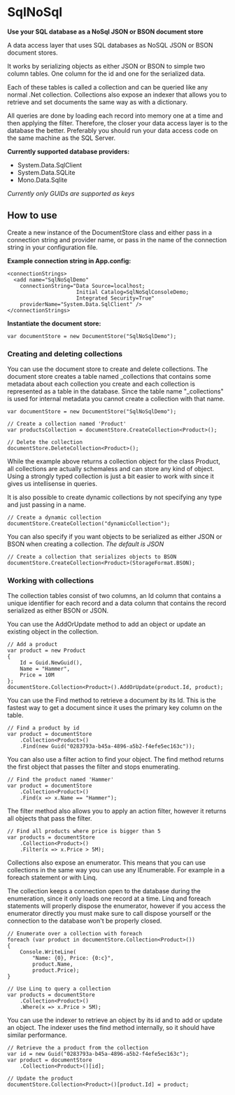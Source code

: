 SqlNoSql
================================================================================

**Use your SQL database as a NoSql JSON or BSON document store**

A data access layer that uses SQL databases as NoSQL JSON or BSON document
stores.

It works by serializing objects as either JSON or BSON to simple two column
tables. One column for the id and one for the serialized data.

Each of these tables is called a collection and can be queried like any normal
.Net collection. Collections also expose an indexer that allows you to retrieve
and set documents the same way as with a dictionary.

All queries are done by loading each record into memory one at a time and then
applying the filter. Therefore, the closer your data access layer is to the
database the better. Preferably you should run your data access code on the same
machine as the SQL Server.

**Currently supported database providers:**

- System.Data.SqlClient
- System.Data.SQLite
- Mono.Data.Sqlite

*Currently only GUIDs are supported as keys*

How to use
--------------------------------------------------------------------------------

Create a new instance of the DocumentStore class and either pass in a connection
string and provider name, or pass in the name of the connection string in your
configuration file.

**Example connection string in App.config:**

    <connectionStrings>
      <add name="SqlNoSqlDemo" 
        connectionString="Data Source=localhost;
                          Initial Catalog=SqlNoSqlConsoleDemo;
                          Integrated Security=True" 
        providerName="System.Data.SqlClient" />
    </connectionStrings>

**Instantiate the document store:**

    var documentStore = new DocumentStore("SqlNoSqlDemo");

### Creating and deleting collections ###

You can use the document store to create and delete collections. The document
store creates a table named _collections that contains some metadata about each
collection you create and each collection is represented as a table in the
database. Since the table name "_collections" is used for internal metadata you
cannot create a collection with that name.

    var documentStore = new DocumentStore("SqlNoSqlDemo");
    
    // Create a collection named 'Product'
    var productsCollection = documentStore.CreateCollection<Product>();
    
    // Delete the collection
    documentStore.DeleteCollection<Product>();

While the example above returns a collection object for the class Product, all
collections are actually schemaless and can store any kind of object. Using a
strongly typed collection is just a bit easier to work with since it gives us 
intellisense in queries.

It is also possible to create dynamic collections by not specifying any type and
just passing in a name.

    // Create a dynamic collection
    documentStore.CreateCollection("dynamicCollection");

You can also specify if you want objects to be serialized as either JSON or BSON
when creating a collection. *The default is JSON*

    // Create a collection that serializes objects to BSON
    documentStore.CreateCollection<Product>(StorageFormat.BSON);

### Working with collections ###

The collection tables consist of two columns, an Id column that contains a
unique identifier for each record and a data column that contains the record
serialized as either BSON or JSON.

You can use the AddOrUpdate method to add an object or update an existing object
in the collection.

    // Add a product
    var product = new Product 
    { 
        Id = Guid.NewGuid(), 
        Name = "Hammer", 
        Price = 10M 
    };
    documentStore.Collection<Product>().AddOrUpdate(product.Id, product);

You can use the Find method to retrieve a document by its Id. This is the
fastest way to get a document since it uses the primary key column on the table.

    // Find a product by id
    var product = documentStore
        .Collection<Product>()
        .Find(new Guid("0283793a-b45a-4896-a5b2-f4efe5ec163c"));

You can also use a filter action to find your object. The find method returns
the first object that passes the filter and stops enumerating.

    // Find the product named 'Hammer'
    var product = documentStore
        .Collection<Product>()
        .Find(x => x.Name == "Hammer");

The filter method also allows you to apply an action filter, however it returns
all objects that pass the filter.

    // Find all products where price is bigger than 5
    var products = documentStore
        .Collection<Product>()
        .Filter(x => x.Price > 5M);

Collections also expose an enumerator. This means that you can use collections
in the same way you can use any IEnumerable. For example in a foreach statement
or with Linq.

The collection keeps a connection open to the database during the enumeration,
since it only loads one record at a time. Linq and foreach statements will
properly dispose the enumerator, however if you access the enumerator directly
you must make sure to call dispose yourself or the connection to the database
won't be properly closed.

    // Enumerate over a collection with foreach
    foreach (var product in documentStore.Collection<Product>())
    {
        Console.WriteLine(
            "Name: {0}, Price: {0:c}", 
            product.Name, 
            product.Price);
    }
    
    // Use Linq to query a collection
    var products = documentStore
        .Collection<Product>()
        .Where(x => x.Price > 5M);

You can use the indexer to retrieve an object by its id and to add or update an
object. The indexer uses the find method internally, so it should have similar
performance.

    // Retrieve the a product from the collection
    var id = new Guid("0283793a-b45a-4896-a5b2-f4efe5ec163c");
    var product = documentStore
        .Collection<Product>()[id];
    
    // Update the product
    documentStore.Collection<Product>()[product.Id] = product;
